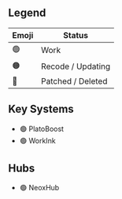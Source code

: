 ## Legend
| Emoji | Status            |
|-------|-------------------|
| 🟢    | Work              |
| 🟠    | Recode / Updating |
| 🔴    | Patched / Deleted |

## Key Systems
- 🟢 PlatoBoost
- 🟢 WorkInk

## Hubs
- 🟢 NeoxHub
